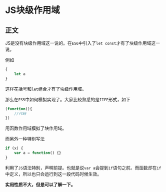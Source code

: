 # JS块级作用域

## 正文

JS是没有块级作用域这一说的。在`ES6`中引入了`let const`才有了块级作用域这一说。

例如

```JavaScript
{
    let a
}
```

这样花括号和`let`组合才有了块级作用域。

那么在`ES5`中如何模拟实现了。大家比较熟悉的是`IIFE`形式，如下

```JavaScript
(function(){
    //代码
})
```

用函数作用域模拟了块作用域。

而另外一种特别写法

```JavaScript
if (x) {
    var a = function() {}
}
```

利用了`JS`语法特别，声明前提。也就是说`var a`会提到`if`语句之前。而函数却在`if`中定义，所以也只会运行到这一段代码时候生效。

**实用性质不大，但是可以了解一下。**